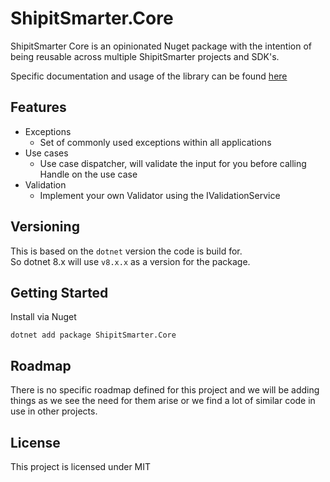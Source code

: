 # ShipitSmarter.Core

ShipitSmarter Core is an opinionated Nuget package with the intention of being reusable across multiple ShipitSmarter projects and SDK's.

Specific documentation and usage of the library can be found [here](src/ShipItSmarter.Core/Readme.md)

## Features
* Exceptions
  * Set of commonly used exceptions within all applications
* Use cases
  * Use case dispatcher, will validate the input for you before calling Handle on the use case
* Validation
  * Implement your own Validator using the IValidationService

## Versioning
This is based on the `dotnet` version the code is build for.  
So dotnet 8.x will use `v8.x.x` as a version for the package.

## Getting Started

Install via Nuget

```
dotnet add package ShipitSmarter.Core 
```



## Roadmap

There is no specific roadmap defined for this project and we will be adding things as we see the need for them arise or we find a lot of similar code in use in other projects.

## License

This project is licensed under MIT